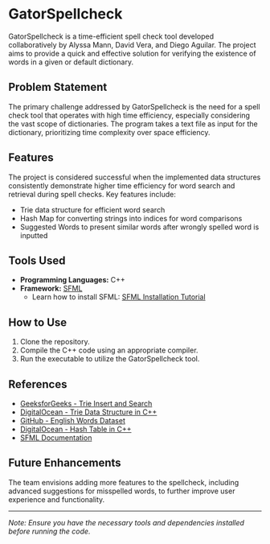 # GatorSpellcheck

GatorSpellcheck is a time-efficient spell check tool developed collaboratively by Alyssa Mann, David Vera, and Diego Aguilar. The project aims to provide a quick and effective solution for verifying the existence of words in a given or default dictionary.

## Problem Statement

The primary challenge addressed by GatorSpellcheck is the need for a spell check tool that operates with high time efficiency, especially considering the vast scope of dictionaries. The program takes a text file as input for the dictionary, prioritizing time complexity over space efficiency.

## Features

The project is considered successful when the implemented data structures consistently demonstrate higher time efficiency for word search and retrieval during spell checks. Key features include:

- Trie data structure for efficient word search
- Hash Map for converting strings into indices for word comparisons
- Suggested Words to present similar words after wrongly spelled word is inputted

## Tools Used

- **Programming Languages:** C++
- **Framework:** [SFML](https://www.sfml-dev.org/documentation/2.6.0/)
  - Learn how to install SFML: [SFML Installation Tutorial](https://youtu.be/PInJvpQSRHw)

## How to Use

1. Clone the repository.
2. Compile the C++ code using an appropriate compiler.
3. Run the executable to utilize the GatorSpellcheck tool.

## References

- [GeeksforGeeks - Trie Insert and Search](https://www.geeksforgeeks.org/trie-insert-and-search/)
- [DigitalOcean - Trie Data Structure in C++](https://www.digitalocean.com/community/tutorials/trie-data-structure-in-c-plus-plus)
- [GitHub - English Words Dataset](https://github.com/dwyl/english-words)
- [DigitalOcean - Hash Table in C++](https://www.digitalocean.com/community/tutorials/hash-table-in-c-plus-plus)
- [SFML Documentation](https://www.sfml-dev.org/documentation/2.6.0/)

## Future Enhancements

The team envisions adding more features to the spellcheck, including advanced suggestions for misspelled words, to further improve user experience and functionality.

---
*Note: Ensure you have the necessary tools and dependencies installed before running the code.*
